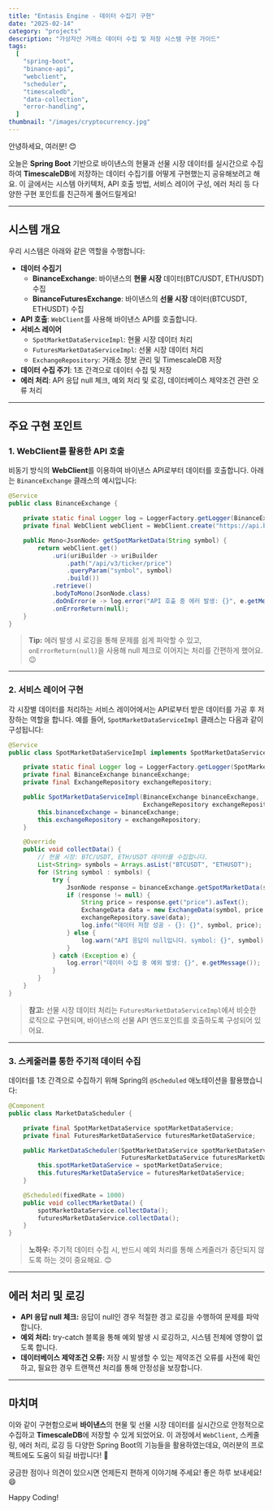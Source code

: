 ```yaml
---
title: "Entasis Engine - 데이터 수집기 구현"
date: "2025-02-14"
category: "projects"
description: "가상자산 거래소 데이터 수집 및 저장 시스템 구현 가이드"
tags:
  [
    "spring-boot",
    "binance-api",
    "webclient",
    "scheduler",
    "timescaledb",
    "data-collection",
    "error-handling",
  ]
thumbnail: "/images/cryptocurrency.jpg"
---
```


안녕하세요, 여러분! 😊

오늘은 **Spring Boot** 기반으로 바이낸스의 현물과 선물 시장 데이터를 실시간으로 수집하여 **TimescaleDB**에 저장하는 데이터 수집기를 어떻게 구현했는지 공유해보려고 해요. 이 글에서는 시스템 아키텍처, API 호출 방법, 서비스 레이어 구성, 에러 처리 등 다양한 구현 포인트를 친근하게 풀어드릴게요!

---

## 시스템 개요

우리 시스템은 아래와 같은 역할을 수행합니다:

- **데이터 수집기**
  - **BinanceExchange**: 바이낸스의 **현물 시장** 데이터(BTC/USDT, ETH/USDT) 수집
  - **BinanceFuturesExchange**: 바이낸스의 **선물 시장** 데이터(BTCUSDT, ETHUSDT) 수집
- **API 호출**: `WebClient`를 사용해 바이낸스 API를 호출합니다.
- **서비스 레이어**
  - `SpotMarketDataServiceImpl`: 현물 시장 데이터 처리
  - `FuturesMarketDataServiceImpl`: 선물 시장 데이터 처리
  - `ExchangeRepository`: 거래소 정보 관리 및 TimescaleDB 저장
- **데이터 수집 주기**: 1초 간격으로 데이터 수집 및 저장
- **에러 처리**: API 응답 null 체크, 예외 처리 및 로깅, 데이터베이스 제약조건 관련 오류 처리

---

## 주요 구현 포인트

### 1. WebClient를 활용한 API 호출

비동기 방식의 **WebClient**를 이용하여 바이낸스 API로부터 데이터를 호출합니다. 아래는 `BinanceExchange` 클래스의 예시입니다:

```java
@Service
public class BinanceExchange {

    private static final Logger log = LoggerFactory.getLogger(BinanceExchange.class);
    private final WebClient webClient = WebClient.create("https://api.binance.com");

    public Mono<JsonNode> getSpotMarketData(String symbol) {
        return webClient.get()
            .uri(uriBuilder -> uriBuilder
                .path("/api/v3/ticker/price")
                .queryParam("symbol", symbol)
                .build())
            .retrieve()
            .bodyToMono(JsonNode.class)
            .doOnError(e -> log.error("API 호출 중 에러 발생: {}", e.getMessage()))
            .onErrorReturn(null);
    }
}
```

> **Tip:** 에러 발생 시 로깅을 통해 문제를 쉽게 파악할 수 있고, `onErrorReturn(null)`을 사용해 null 체크로 이어지는 처리를 간편하게 했어요. 😉

---

### 2. 서비스 레이어 구현

각 시장별 데이터를 처리하는 서비스 레이어에서는 API로부터 받은 데이터를 가공 후 저장하는 역할을 합니다. 예를 들어, `SpotMarketDataServiceImpl` 클래스는 다음과 같이 구성됩니다:

```java
@Service
public class SpotMarketDataServiceImpl implements SpotMarketDataService {

    private static final Logger log = LoggerFactory.getLogger(SpotMarketDataServiceImpl.class);
    private final BinanceExchange binanceExchange;
    private final ExchangeRepository exchangeRepository;

    public SpotMarketDataServiceImpl(BinanceExchange binanceExchange,
                                     ExchangeRepository exchangeRepository) {
        this.binanceExchange = binanceExchange;
        this.exchangeRepository = exchangeRepository;
    }

    @Override
    public void collectData() {
        // 현물 시장: BTC/USDT, ETH/USDT 데이터를 수집합니다.
        List<String> symbols = Arrays.asList("BTCUSDT", "ETHUSDT");
        for (String symbol : symbols) {
            try {
                JsonNode response = binanceExchange.getSpotMarketData(symbol).block();
                if (response != null) {
                    String price = response.get("price").asText();
                    ExchangeData data = new ExchangeData(symbol, price, LocalDateTime.now());
                    exchangeRepository.save(data);
                    log.info("데이터 저장 성공 - {}: {}", symbol, price);
                } else {
                    log.warn("API 응답이 null입니다. symbol: {}", symbol);
                }
            } catch (Exception e) {
                log.error("데이터 수집 중 예외 발생: {}", e.getMessage());
            }
        }
    }
}
```

> **참고:** 선물 시장 데이터 처리는 `FuturesMarketDataServiceImpl`에서 비슷한 로직으로 구현되며, 바이낸스의 선물 API 엔드포인트를 호출하도록 구성되어 있어요.

---

### 3. 스케줄러를 통한 주기적 데이터 수집

데이터를 1초 간격으로 수집하기 위해 Spring의 `@Scheduled` 애노테이션을 활용했습니다:

```java
@Component
public class MarketDataScheduler {

    private final SpotMarketDataService spotMarketDataService;
    private final FuturesMarketDataService futuresMarketDataService;

    public MarketDataScheduler(SpotMarketDataService spotMarketDataService,
                               FuturesMarketDataService futuresMarketDataService) {
        this.spotMarketDataService = spotMarketDataService;
        this.futuresMarketDataService = futuresMarketDataService;
    }

    @Scheduled(fixedRate = 1000)
    public void collectMarketData() {
        spotMarketDataService.collectData();
        futuresMarketDataService.collectData();
    }
}
```

> **노하우:** 주기적 데이터 수집 시, 반드시 예외 처리를 통해 스케줄러가 중단되지 않도록 하는 것이 중요해요. 😊

---

## 에러 처리 및 로깅

- **API 응답 null 체크:** 응답이 null인 경우 적절한 경고 로깅을 수행하여 문제를 파악합니다.
- **예외 처리:** try-catch 블록을 통해 예외 발생 시 로깅하고, 시스템 전체에 영향이 없도록 합니다.
- **데이터베이스 제약조건 오류:** 저장 시 발생할 수 있는 제약조건 오류를 사전에 확인하고, 필요한 경우 트랜잭션 처리를 통해 안정성을 보장합니다.

---

## 마치며

이와 같이 구현함으로써 **바이낸스**의 현물 및 선물 시장 데이터를 실시간으로 안정적으로 수집하고 **TimescaleDB**에 저장할 수 있게 되었어요. 이 과정에서 `WebClient`, 스케줄링, 에러 처리, 로깅 등 다양한 Spring Boot의 기능들을 활용하였는데요, 여러분의 프로젝트에도 도움이 되길 바랍니다! 🚀

궁금한 점이나 의견이 있으시면 언제든지 편하게 이야기해 주세요! 좋은 하루 보내세요! 😄

Happy Coding!
